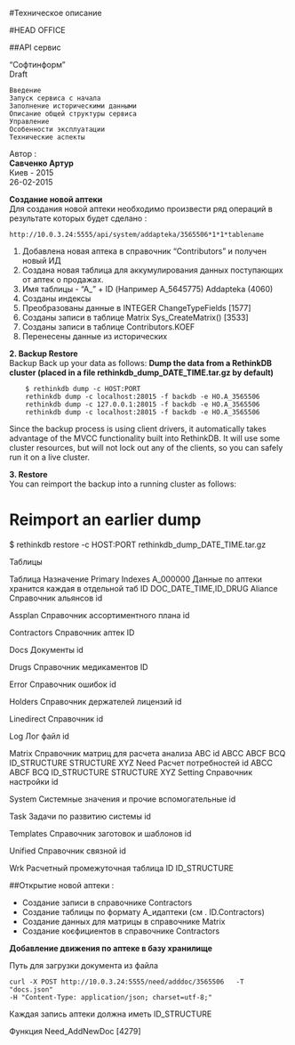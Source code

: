 #Техническое описание 

#HEAD OFFICE

##API сервис

“Cофтинформ”   
 Draft 


	Введение  
	Запуск сервиса с начала  
	Заполнение историческими данными  
	Описание общей структуры сервиса  
	Управление  
	Особенности эксплуатации  
	Технические аспекты 


Автор :  
**Савченко Артур**  
Киев - 2015  
26-02-2015  




**Создание новой аптеки**  
Для создания новой аптеки необходимо произвести ряд операций в результате которых будет сделано :

    http://10.0.3.24:5555/api/system/addapteka/3565506*1*1*tablename

1. Добавлена новая аптека в справочник “Contributors” и получен новый ИД
2. Создана новая таблица  для аккумулирования данных поступающих от аптек о продажах.
3. Имя таблицы - “А_” + ID (Например A_5645775) Addapteka (4060)
4. Созданы индексы 
5. Преобразованы данные в INTEGER  ChangeTypeFields [1577]
6. Созданы записи в таблице Matrix      Sys_CreateMatrix() [3533]
7. Созданы записи в таблице Contributors.KOEF
8. Перенесены данные из исторических

**2. Backup Restore**  
Backup
Back up your data as follows:
**Dump the data from a RethinkDB cluster (placed in a file rethinkdb_dump_DATE_TIME.tar.gz by default)**

		$ rethinkdb dump -c HOST:PORT
		rethinkdb dump -c localhost:28015 -f backdb -e HO.A_3565506
		rethinkdb dump -c 127.0.0.1:28015 -f backdb -e HO.A_3565506
		rethinkdb dump -c localhost:28015 -f backdb -e HO.A_3565506


Since the backup process is using client drivers, it automatically takes advantage of the MVCC functionality built into RethinkDB. It will use some cluster resources, but will not lock out any of the clients, so you can safely run it on a live cluster.

**3. Restore**  
You can reimport the backup into a running cluster as follows:
# Reimport an earlier dump
$ rethinkdb restore -c HOST:PORT rethinkdb_dump_DATE_TIME.tar.gz

Таблицы

Таблица
Назначение 
Primary
Indexes
A_000000
Данные по аптеки хранится каждая в отдельной таб
ID
DOC_DATE_TIME,ID_DRUG 
Aliance
Справочник альянсов
id


Assplan
Справочник ассортиментного плана
id


Contractors
Справочник аптек
ID


Docs
Документы
id


Drugs
Справочник медикаментов
ID


Error
Справочник ошибок
id


Holders
Справочник держателей лицензий
id


Linedirect
Справочник 
id


Log
Лог файл
id


Matrix
Справочник матриц для расчета анализа АВС
id
ABCC
ABCF 
BCQ 
ID_STRUCTURE
STRUCTURE 
XYZ
Need
Расчет потребностей
id
ABCC
ABCF 
BCQ 
ID_STRUCTURE
STRUCTURE 
XYZ
Setting
Справочник настройки
id


System
Системные значения и прочие вспомогательные
id


Task
Задачи по развитию системы
id


Templates
Справочник заготовок и шаблонов
id


Unified
Справочник связной
id

  Wrk
Расчетный промежуточная таблица
ID
ID_STRUCTURE


##Открытие новой аптеки :

- Создание записи в справочнике Contractors
- Создание таблицы по формату А_идаптеки (см . ID.Contractors)
- Создание данных для матрицы в справочнике Matrix
- Cоздание коєфициентов в справочнике Contractors

**Добавление движения по аптеке в базу хранилище**

Путь для загрузки документа из файла

    curl -X POST http://10.0.3.24:5555/need/adddoc/3565506   -T "docs.json" 
    -H "Content-Type: application/json; charset=utf-8;" 

Каждая запись аптеки должна иметь ID_STRUCTURE

Функция Need_AddNewDoc [4279]

